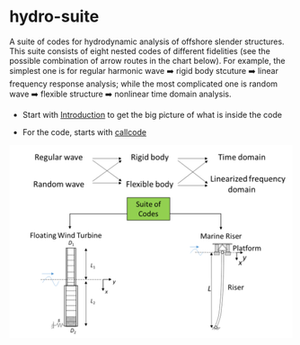 # hydro-suite
A suite of codes for hydrodynamic analysis of offshore slender structures. This suite consists of eight nested codes of different fidelities (see the possible combination of arrow routes in the chart below). For example, the simplest one is for regular harmonic wave ➡️ rigid body stcuture ➡️ linear frequency response analysis; while the most complicated one is random wave ➡️ flexible structure ➡️ nonlinear time domain analysis. 

- Start with [Introduction](/docs/ASuiteOfCodeForDynamicModellingOfSlenderOffshoreStructures.pdf) to get the big picture of what is inside the code 

- For the code, starts with [callcode](/Codes/callcode.m)

![suite of codes flowchart](/docs/codesuite.png)

